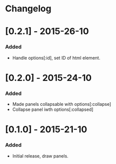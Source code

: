 # Changelog

# [0.2.1] - 2015-26-10
### Added
- Handle options[:id], set ID of html element.

# [0.2.0] - 2015-24-10
### Added
- Made panels collapsable with options[:collapse]
- Collapse panel iwth options[:collapsed]

# [0.1.0] - 2015-21-10
### Added
- Initial release, draw panels.
